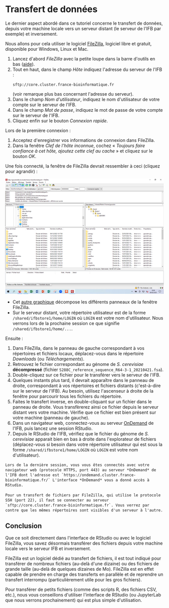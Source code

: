 # Transfert de données

Le dernier aspect abordé dans ce tutoriel concerne le transfert de données, depuis votre machine locale vers un serveur distant (le serveur de l'IFB par exemple) et inversement.

Nous allons pour cela utiliser le logiciel [FileZilla](https://filezilla-project.org/), logiciel libre et gratuit, disponible pour Windows, Linux et Mac.

1. Lancez d'abord *FileZilla* avec la petite loupe dans la barre d'outils en bas ([aide](img/filezilla_lancement.png)).
1. Tout en haut, dans le champ *Hôte* indiquez l'adresse du serveur de l'IFB : 
    ```
    sftp://core.cluster.france-bioinformatique.fr
    ```
    (voir remarque plus bas concernant l'adresse du serveur).
1. Dans le champ *Nom d'utilisateur*, indiquez le nom d'utilisateur de votre compte sur le serveur de l'IFB.
1. Dans le champ *Mot de passe*, indiquez le mot de passe de votre compte sur le serveur de l'IFB.
1. Cliquez enfin sur le bouton *Connexion rapide*.

Lors de la première connexion : 

1. Acceptez d'enregistrer vos informations de connexion dans FileZilla.
2. Dans la fenêtre *Clef de l'hôte inconnue*, cochez « *Toujours faire confiance à cet hôte, ajoutez cette clef au cache* » et cliquez sur le bouton *OK*.

Une fois connecté, la fenêtre de FileZilla devrait ressembler à ceci (cliquez pour agrandir) :

<a href="img/filezilla_connexion_ifb.png"><img src="img/filezilla_connexion_ifb.png" alt="Fenêtre de connexion FileZilla" width="800"></a>

- Cet [autre graphique](img/filezilla.png) décompose les différents panneaux de la fenêtre FileZilla.
- Sur le serveur distant, votre répertoire utilisateur est de la forme `/shared/ifbstore1/home/LOGIN` où `LOGIN` est votre nom d'utilisateur. Nous verrons lors de la prochaine session ce que signifie `/shared/ifbstore1/home/...`.

Ensuite :

1. Dans FileZilla, dans le panneau de gauche correspondant à vos répertoires et fichiers locaux, déplacez-vous dans le répertoire *Downloads* (ou *Téléchargements*).
1. Retrouvez le fichier correspondant au génome de *S. cerevisiae* **décompressé**
    (fichier `S288C_reference_sequence_R64-3-1_20210421.fsa`).
1. Double-cliquez sur ce fichier pour le transférer vers le serveur de l'IFB.
1. Quelques instants plus tard, il devrait apparaître dans le panneau de droite, correspondant à vos répertoires et fichiers distants (c'est-à-dire sur le serveur de l'IFB). Au besoin, utilisez l'ascenseur à droite de la fenêtre pour parcourir tous les fichiers du répertoire.
1. Faites le transfert inverse, en double-cliquant sur un fichier dans le panneau de droite. Vous transfèrerez ainsi ce fichier depuis le serveur distant vers votre machine. Vérifie que ce fichier est bien présent sur votre machine (panneau de gauche).
1. Dans un navigateur web, connectez-vous au serveur [OnDemand](https://ondemand.cluster.france-bioinformatique.fr/) de l'IFB, puis lancez une session RStudio.
1. Depuis le RStudio de l'IFB, vérifiez que le fichier du génome de *S. cerevisiae* apparait bien en bas à droite dans l'explorateur de fichiers (déplacez-vous si besoin dans votre répertoire utilisateur qui est sous la forme `/shared/ifbstore1/home/LOGIN` où `LOGIN` est votre nom d'utilisateur).

```{note}
Lors de la dernière session, vous vous êtes connectés avec votre navigateur web (protocole HTTPS, port 443) au serveur *OnDemand* de l'IFB dont l'adresse est `https://ondemand.cluster.france-bioinformatique.fr/` L'interface *OnDemand* vous a donné accès à RStudio.

Pour un transfert de fichiers par FileZilla, qui utilise le protocole SSH (port 22), il faut se connecter au serveur `sftp://core.cluster.france-bioinformatique.fr`. Vous verrez par contre que les mêmes répertoires sont visibles d'un serveur à l'autre.
```

## Conclusion

Que ce soit directement dans l'interface de RStudio ou avec le logiciel FileZilla, vous savez désormais transférer des fichiers depuis votre machine locale vers le serveur IFB et inversement.

FileZilla est un logiciel dédié au transfert de fichiers, il est tout indiqué pour transférer de nombreux fichiers (au-delà d'une dizaine) ou des fichiers de grande taille (au-delà de quelques dizaines de Mo). FileZilla est en effet capable de prendre en charge des transferts en parallèle et de reprendre un transfert interrompu (particulièrement utile pour les gros fichiers).

Pour transférer de petits fichiers (comme des scripts R, des fichiers CSV, etc.), nous vous conseillons d'utiliser l'interface de RStudio (ou JupyterLab que nous verrons prochainement) qui est plus simple d'utilisation.
```
